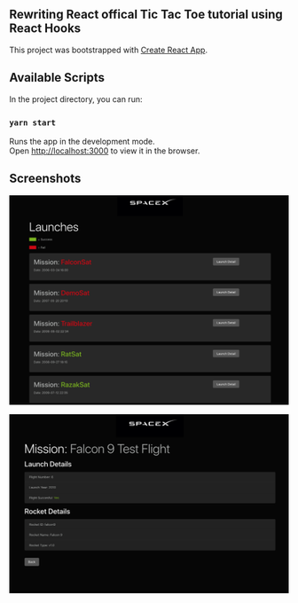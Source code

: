 ## Rewriting React offical Tic Tac Toe tutorial using React Hooks

This project was bootstrapped with [Create React App](https://github.com/facebook/create-react-app).

## Available Scripts

In the project directory, you can run:

### `yarn start`

Runs the app in the development mode.\
Open [http://localhost:3000](http://localhost:3000) to view it in the browser.

## Screenshots

![screenshot](https://github.com/moathdlaimi/spacex_lunch_stats/blob/main/client/src/ScreenShot1.png)

![screenshot](https://github.com/moathdlaimi/spacex_lunch_stats/blob/main/client/src/ScreenShot2.png)
